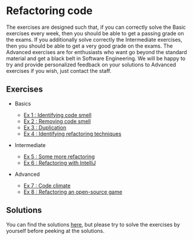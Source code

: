 # Refactoring code

The exercises are designed such that, if you can correctly solve the Basic exercises every week, then you should be able to get a passing grade on the exams. If you additionally solve correctly the Intermediate exercises, then you should be able to get a very good grade on the exams. The Advanced exercises are for enthusiasts who want go beyond the standard material and get a black belt in Software Engineering. We will be happy to try and provide personalized feedback on your solutions to Advanced exercises if you wish, just contact the staff.

## Exercises

- Basics
  - [Ex 1 : Identifying code smell](ex1)
  - [Ex 2 : Removing code smell](ex2)
  - [Ex 3 : Duplication](ex3)
  - [Ex 4 : Identifying refactoring techniques](ex4)

- Intermediate
  - [Ex 5 : Some more refactoring](ex5)
  - [Ex 6 : Refactoring with IntelliJ](ex6)

- Advanced
  - [Ex 7 : Code climate](ex7)
  - [Ex 8 : Refactoring an open-source game](ex8)


## Solutions

You can find the solutions [here](solutions), but please try to solve the exercises by yourself before peeking at the solutions.

